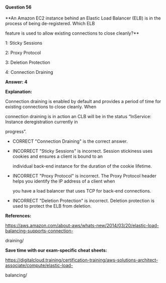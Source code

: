 #### Question  56


**An Amazon EC2 instance behind an Elastic Load Balancer (ELB) is in the process of being de-registered. Which ELB

feature is used to allow existing connections to close cleanly?**


1: Sticky Sessions


2: Proxy Protocol


3: Deletion Protection


4: Connection Draining


**Answer: 4**


**Explanation:**


Connection draining is enabled by default and provides a period of time for existing connections to close cleanly. When

connection draining is in action an CLB will be in the status “InService: Instance deregistration currently in

progress”.


- CORRECT "Connection Draining" is the correct answer.


- INCORRECT "Sticky Sessions" is incorrect. Session stickiness uses cookies and ensures a client is bound to an

  individual back-end instance for the duration of the cookie lifetime.


- INCORRECT "Proxy Protocol" is incorrect. The Proxy Protocol header helps you identify the IP address of a client when

  you have a load balancer that uses TCP for back-end connections.


- INCORRECT "Deletion Protection" is incorrect. Deletion protection is used to protect the ELB from deletion.


**References:**


https://aws.amazon.com/about-aws/whats-new/2014/03/20/elastic-load-balancing-supports-connection-

draining/


**Save time with our exam-specific cheat sheets:**


https://digitalcloud.training/certification-training/aws-solutions-architect-associate/compute/elastic-load-

balancing/

